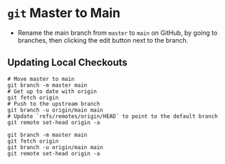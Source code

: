 # `git` Master to Main

- Rename the main branch from `master` to `main` on GitHub, by going to branches, then clicking the edit button next to the branch.

## Updating Local Checkouts

    # Move master to main
    git branch -m master main
    # Get up to date with origin
    git fetch origin
    # Push to the upstream branch
    git branch -u origin/main main
    # Update `refs/remotes/origin/HEAD` to point to the default branch
    git remote set-head origin -a

    git branch -m master main
    git fetch origin
    git branch -u origin/main main
    git remote set-head origin -a

